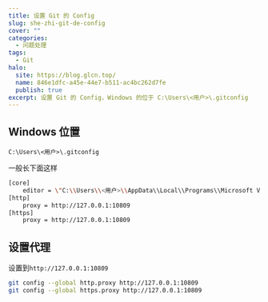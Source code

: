 ```yaml
---
title: 设置 Git 的 Config
slug: she-zhi-git-de-config
cover: ""
categories:
  - 问题处理
tags:
  - Git
halo:
  site: https://blog.glcn.top/
  name: 846e1dfc-a45e-44e7-b511-ac4bc262d7fe
  publish: true
excerpt: 设置 Git 的 Config，Windows 的位于 C:\Users\<用户>\.gitconfig
---
```


## Windows 位置

```
C:\Users\<用户>\.gitconfig
```

一般长下面这样

```sh
[core]
    editor = \"C:\\Users\\<用户>\\AppData\\Local\\Programs\\Microsoft VS Code\\bin\\code\" --wait
[http]
    proxy = http://127.0.0.1:10809
[https]
    proxy = http://127.0.0.1:10809
```
## 设置代理

设置到`http://127.0.0.1:10809`

```sh
git config --global http.proxy http://127.0.0.1:10809
git config --global https.proxy http://127.0.0.1:10809
```

